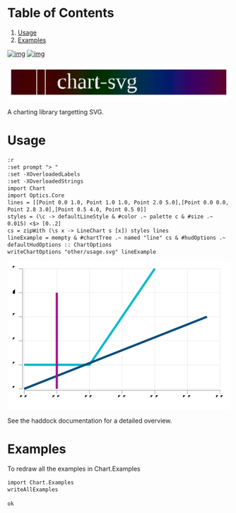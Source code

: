 
# Table of Contents

1.  [Usage](#org829f981)
2.  [Examples](#orge2856e9)

[![img](https://img.shields.io/hackage/v/chart-svg.svg)](https://hackage.haskell.org/package/chart-svg) [![img](https://github.com/tonyday567/chart-svg/workflows/haskell-ci/badge.svg)](https://github.com/tonyday567/chart-svg/actions?query=workflow%3Ahaskell-ci)

![img](other/banner.svg)

A charting library targetting SVG.


<a id="org829f981"></a>

# Usage

    :r
    :set prompt "> "
    :set -XOverloadedLabels
    :set -XOverloadedStrings
    import Chart
    import Optics.Core
    lines = [[Point 0.0 1.0, Point 1.0 1.0, Point 2.0 5.0],[Point 0.0 0.0, Point 2.8 3.0],[Point 0.5 4.0, Point 0.5 0]]
    styles = (\c -> defaultLineStyle & #color .~ palette c & #size .~ 0.015) <$> [0..2]
    cs = zipWith (\s x -> LineChart s [x]) styles lines
    lineExample = mempty & #chartTree .~ named "line" cs & #hudOptions .~ defaultHudOptions :: ChartOptions
    writeChartOptions "other/usage.svg" lineExample

![img](other/usage.svg)

See the haddock documentation for a detailed overview.


<a id="orge2856e9"></a>

# Examples

To redraw all the examples in Chart.Examples

    import Chart.Examples
    writeAllExamples

    ok

